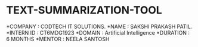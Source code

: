 # TEXT-SUMMARIZATION-TOOL
*COMPANY : CODTECH IT SOLUTIONS.
*NAME : SAKSHI PRAKASH PATIL.
*INTERN ID : CT6MDG1923
*DOMAIN : Artificial Intelligence
*DURATION : 6 MONTHS
*MENTOR : NEELA SANTOSH
 
